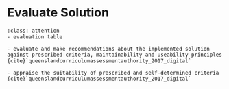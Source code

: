 # Evaluate Solution

```{admonition} Tools use:
:class: attention
- evaluation table
```

```{admonition} Unit 1 subject matter covered:
- evaluate and make recommendations about the implemented solution against prescribed criteria, maintainability and useability principles
{cite}`queenslandcurriculumassessmentauthority_2017_digital`
```

```{admonition} Unit 3 subject matter covered:
- appraise the suitability of prescribed and self-determined criteria
{cite}`queenslandcurriculumassessmentauthority_2017_digital`
```